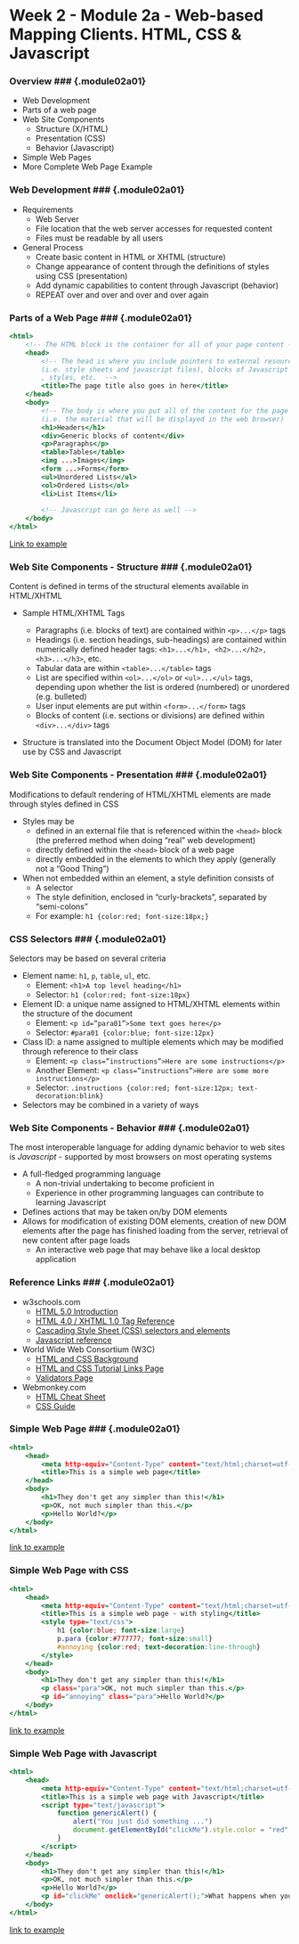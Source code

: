 ---
...

<!---------------------------------------------------------------------------->
<!-- Week 02 ----------------------------------------------------------------->
<!-- Lecture 02 a 01 --------------------------------------------------------->
<!-- Web-based Mapping Clients------------------------------------------------>
<!-- Introduction to HTML, CSS and Javascript--------------------------------->
<!---------------------------------------------------------------------------->

# Week 2 - Module 2a - Web-based Mapping Clients. HTML, CSS & Javascript

### Overview ###  {.module02a01}

* Web Development
* Parts of a web page
* Web Site Components
	* Structure (X/HTML)
	* Presentation (CSS)
	* Behavior (Javascript)
* Simple Web Pages
* More Complete Web Page Example


### Web Development ###  {.module02a01}

* Requirements
	* Web Server
	* File location that the web server accesses for requested content
	* Files must be readable by all users
* General Process
	* Create basic content in HTML or XHTML (structure)
	* Change appearance of content through the definitions of styles using CSS (presentation)
	* Add dynamic capabilities to content through Javascript (behavior)
	* REPEAT over and over and over and over again


### Parts of a Web Page ###  {.module02a01}

~~~~~~~~~~ {.html .numberLines}
<html>
	<!-- The HTML block is the container for all of your page content -->
	<head>
		<!-- The head is where you include pointers to external resources 
		(i.e. style sheets and javascript files), blocks of Javascript code
		, styles, etc.  -->
		<title>The page title also goes in here</title>
	</head>
	<body>
		<!-- The body is where you put all of the content for the page 
		(i.e. the material that will be displayed in the web browser)  -->
		<h1>Headers</h1>
		<div>Generic blocks of content</div>
		<p>Paragraphs</p>
		<table>Tables</table>
		<img ...>Images</img>
		<form ...>Forms</form>
		<ul>Unordered Lists</ul>
		<ol>Ordered Lists</ol>
		<li>List Items</li>
		
		<!-- Javascript can go here as well -->
	</body>
</html>
~~~~~~~~~~

[Link to example](https://karlbenedict.github.io/GEOG485-585/sample-files/example02_01_01.html)





### Web Site Components - Structure ###  {.module02a01}

Content is defined in terms of the structural elements available in HTML/XHTML

* Sample HTML/XHTML Tags
	* Paragraphs (i.e. blocks of text) are contained within `<p>...</p>` tags
	* Headings (i.e. section headings, sub-headings) are contained within numerically defined header tags: `<h1>...</h1>, <h2>...</h2>, <h3>...</h3>`, etc.
	* Tabular data are within `<table>...</table>` tags
	* List are specified within `<ol>...</ol>` or `<ul>...</ul>` tags, depending upon whether the list is ordered (numbered) or unordered (e.g. bulleted)
	* User input elements are put within `<form>...</form>` tags
	* Blocks of content (i.e. sections or divisions) are defined within `<div>...</div>` tags

* Structure is translated into the Document Object Model (DOM) for later use by CSS and Javascript



### Web Site Components - Presentation ###  {.module02a01}

Modifications to default rendering of HTML/XHTML elements are made through styles defined in CSS

* Styles may be 
	* defined in an external file that is referenced within the `<head>` block (the preferred method when doing “real” web development)
	* directly defined within the `<head>` block of a web page
	* directly embedded in the elements to which they apply (generally not a “Good Thing”)
* When not embedded within an element, a style definition consists of
	* A selector
	* The style definition, enclosed in “curly-brackets”, separated by “semi-colons”
	* For example:  `h1 {color:red; font-size:18px;}`




### CSS Selectors ###  {.module02a01}

Selectors may be based on several criteria

* Element name:  `h1`, `p`, `table`, `ul`, etc.
	* Element: `<h1>A top level heading</h1>`
	* Selector: `h1 {color:red; font-size:18px}`
* Element ID: a unique name assigned to HTML/XHTML elements within the structure of the document
	* Element: `<p id=”para01”>Some text goes here</p>`
	* Selector: `#para01 {color:blue; font-size:12px}`
* Class ID: a name assigned to multiple elements which may be modified through reference to their class
	* Element:  `<p class=”instructions”>Here are some instructions</p>`
	* Another Element:  `<p class=”instructions”>Here are some more instructions</p>`
	* Selector: `.instructions {color:red; font-size:12px; text-decoration:blink}`
* Selectors may be combined in a variety of ways




### Web Site Components - Behavior ###  {.module02a01}

The most interoperable language for adding dynamic behavior to web sites is _Javascript_ - supported by most browsers on most operating systems

* A full-fledged programming language
	* A non-trivial undertaking to become proficient in
	* Experience in other programming languages can contribute to learning Javascript
* Defines actions that may be taken on/by DOM elements
* Allows for modification of existing DOM elements, creation of new DOM elements after the page has finished loading from the server, retrieval of new content after page loads
	* An interactive web page that may behave like a local desktop application




### Reference Links ###  {.module02a01}

* w3schools.com
	* [HTML 5.0 Introduction](http://www.w3schools.com/html/html5_intro.asp)
	* [HTML 4.0 / XHTML 1.0 Tag Reference](http://www.w3schools.com/tags/default.asp)
	* [Cascading Style Sheet (CSS) selectors and elements](http://www.w3schools.com/css/default.asp)
	* [Javascript reference](http://www.w3schools.com/js/default.asp)
* World Wide Web Consortium (W3C)
	* [HTML and CSS Background](http://www.w3.org/standards/webdesign/htmlcss)
	* [HTML and CSS Tutorial Links Page](http://www.w3.org/2002/03/tutorials.html#webdesign_htmlcss)
	* [Validators Page](http://validator.w3.org/)
* Webmonkey.com
	* [HTML Cheat Sheet](https://www.wired.com/2010/02/html_cheatsheet/)
	* [CSS Guide](https://www.wired.com/2010/02/css-guide/)




### Simple Web Page ###  {.module02a01}

~~~~~~~~~~ {.html .numberLines}
<html>
	<head>
		<meta http-equiv="Content-Type" content="text/html;charset=utf-8" />
		<title>This is a simple web page</title>
	</head>
	<body>
		<h1>They don't get any simpler than this!</h1>
		<p>OK, not much simpler than this.</p>
		<p>Hello World?</p>
	</body>
</html>
~~~~~~~~~~

[link to example](https://karlbenedict.github.io/GEOG485-585/sample-files/example02_01_02.html)




### Simple Web Page with CSS ###

~~~~~~~~~~ {.html .numberLines}
<html>
	<head>
		<meta http-equiv="Content-Type" content="text/html;charset=utf-8" />
		<title>This is a simple web page - with styling</title>
		<style type="text/css">
			h1 {color:blue; font-size:large}
			p.para {color:#777777; font-size:small}
			#annoying {color:red; text-decoration:line-through}
		</style>
	</head>
	<body>
		<h1>They don't get any simpler than this!</h1>
		<p class="para">OK, not much simpler than this.</p>
		<p id="annoying" class="para">Hello World?</p>
	</body>
</html>
~~~~~~~~~~

[link to example](https://karlbenedict.github.io/GEOG485-585/sample-files/example02_01_03.html)



### Simple Web Page with Javascript ###

~~~~~~~~~~ {.html .numberLines}
<html>
	<head>
		<meta http-equiv="Content-Type" content="text/html;charset=utf-8" />
		<title>This is a simple web page with Javascript</title>
		<script type="text/javascript">
			function genericAlert() {
				alert("You just did something ...")
				document.getElementById("clickMe").style.color = "red"
			}
		</script>
	</head>
	<body>
		<h1>They don't get any simpler than this!</h1>
		<p>OK, not much simpler than this.</p>
		<p>Hello World?</p>
		<p id="clickMe" onclick="genericAlert();">What happens when you click me?</p>
	</body>
</html>
~~~~~~~~~~

[link to example](https://karlbenedict.github.io/GEOG485-585/sample-files/example02_01_04.html)




